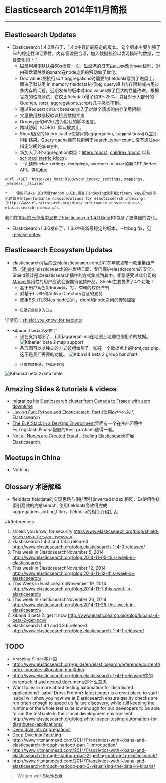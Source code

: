 # Elasticsearch 2014年11月简报

---


## Elasticsearch Updates
*	Elasticsearch 1.4.0发布了，1.4.x中最新最稳定的版本。
这个版本主要加强了Es的稳定性和可靠性，内存管理更合理，加入数据校验以发现损坏的数据，主要变化如下：
	*    磁盘利用率默认每60s检查一次，磁盘满的日志由`DEBUG`改为`WARN`级别，对由磁盘满触发的shard在node之间的移动做了优化。
	*    Doc values把执行sort,aggregations时需要的fielddata写到了磁盘上，解决了默认用 in memory fielddata执行big query超出内存限制或占用过多内存的问题。近期发布的版本对doc values做了巨大的性能改进，根据官方的性能测试，它仅比fielddata慢了约10~25%，并且对于大部分的Queries, sorts, aggregations,scripts几乎感觉不到。
	*    通过Request circuit breaker加入了对单个请求的内存使用限制
	*    大量使用数据校验以检测数据损害
	*    Groovy替代MVEL成为默认的脚本语言。
	*    跨域访问（CORS）默认被禁止。
	*    Shard级别的Query cache使常用的aggregation, suggestions可以立即得到结果。Query cache目前只能用于search_type=count, 没有通过`now`指定时间的query中。
	*    新加入了3个aggregation类型：[filters (docs)](http://www.elasticsearch.org/guide/en/elasticsearch/reference/current/search-aggregations-bucket-filters-aggregation.html), [children (docs)](http://www.elasticsearch.org/guide/en/elasticsearch/reference/current/search-aggregations-bucket-children-aggregation.html) 以及 [scripted_metric (docs)](http://www.elasticsearch.org/guide/en/elasticsearch/reference/current/search-aggregations-metrics-scripted-metric-aggregation.html).
	*    一次获取index settings, mappings, warmers, aliases的新GET /index API。详见[doc](http://www.elasticsearch.org/guide/en/elasticsearch/reference/1.4/indices-get-index.html#indices-get-index)
```
curl -XGET 'http://es_host:9200/your_index/_settings,_mappings, _warmers,_aliases'
```
	*    使用Flake IDs代替random UUID,提高了indexing效率和primary key查询效率，见这篇介绍[performance considerations for elasticsearch indexing](http://www.elasticsearch.org/blog/performance-considerations-elasticsearch-indexing/)。

我们在[10月的Es简报中发布了Elasticsearch 1.4.0.Beta1](https://github.com/garyelephant/blog/blob/master/elasticsearch_brief.2014.10.md)中提到了更详细的变化。

*	Elasticsearch 1.3.6发布了，1.3.x中最新最稳定的版本，一堆bug fix，见[release notes](http://www.elasticsearch.org/downloads/1-3-6)。


## Elasticsearch Ecosystem Updates
*	elasticsearch背后的公司elasticsearch.com即将在年底发布一款重量级产品：[Shield ](http://www.elasticsearch.org/overview/shield/)(elasticsearch的神盾特工局，专门保护elasticsearch的安全)。Shield预计是以elasticsearch插件的方式集成到其中。相信感受过此公司的[Marvel](http://www.elasticsearch.org/overview/marvel/)易用性的用户应该会很期待这款产品。Shield主要提供了4个功能：
	*    基于用户角色对Index读、写、查询的权限控制
	*    对基于LDAP和Active Directory验证的支持
	*    使用SSL/TLS对es node之间，client和node之间的传输加密
	*     记录安全相关的日志
详情见：[shield: you know, for security](http://www.elasticsearch.org/blog/shield-know-security-coming-soon/)

*	kibana 4 beta 2发布了
	*    现在支持地图了，利用aggregations在地图上地理位置相关的数据。
![Kibana4 beta 2 map support](https://github.com/garyelephant/blog/blob/master/images/elasticsearch_brief_2014.11_kibana_map_support.png)
	*    条形图可以以独立的方式按组绘制了，如在一个数据点上的html,css,php.这正是我们需要的功能。
![Kibana4 beta 2 group bar chart](https://github.com/garyelephant/blog/blob/master/images/elasticsearch_brief_2014.11_kibana_group_bar_chart.png)
	*     朴素的数据表，只展示数据
![Kibana4 beta 2 data table](https://github.com/garyelephant/blog/blob/master/images/elasticsearch_brief_2014.11_kibana_data_table.png)


## Amazing Slides & tutorials & videos
*	[migrating his Elasticsearch cluster from Canada to France with zero downtime](https://t37.net/migrate-your-es-cluster-from-one-continent-to-another-without-downtime.html)
*	[Having Fun: Python and Elasticsearch, Part 1](http://bitquabit.com/post/having-fun-python-and-elasticsearch-part-1/)使用python入门Elasticsearch 
*	[The ELK Stack in a DevOps Environment](https://speakerdeck.com/elasticsearch/the-elk-stack-in-a-devops-environment)里面有一个在生产环境中Es,Logstash,Kibana配置的Best practices值得一看。
*	[Not all Nodes are Created Equal - Scaling Elasticsearch](https://speakerdeck.com/bleskes/not-all-nodes-are-created-equal-scaling-elasticsearch)扩展Elasticsearch。


## Meetups in China
*	Nothing


## Glossary 术语解释
*	fielddata fielddata的实现思路与倒排索引(inverted index)相反，Es使用倒排索引高效的完成search, 使用fielddata高效得完成aggregations,sorting,filter。fielddata的相关介绍[1](http://www.elasticsearch.org/guide/en/elasticsearch/guide/current/fielddata.html), [2](http://www.elasticsearch.org/guide/en/elasticsearch/guide/current/fielddata-intro.html)。

##References
1. shield: you know, for security http://www.elasticsearch.org/blog/shield-know-security-coming-soon/ 
2. Elasticsearch 1.4.0 and 1.3.5 released http://www.elasticsearch.org/blog/elasticsearch-1-4-0-released/
3. This week in ElasticsearchNovember 5, 2014 http://www.elasticsearch.org/blog/2014-11-05-this-week-in-elasticsearch/
4. This week in ElasticsearchNovember 12, 2014 http://www.elasticsearch.org/blog/2014-11-12-this-week-in-elasticsearch/
5. This Week in ElasticsearchNovember 19, 2014 http://www.elasticsearch.org/blog/2014-11-1-this-week-in-elasticsearch/
6. This week in elasticsearchNovember 26, 2014 http://www.elasticsearch.org/blog/2014-11-26-this-week-in-elasticsearch/
7. kibana 4 beta 2: get it now http://www.elasticsearch.org/blog/kibana-4-beta-2-get-now/
8. elasticsearch 1.4.1 and 1.3.6 released http://www.elasticsearch.org/blog/elasticsearch-1-4-1-released/


## TODO
*	Amazing Slides写介绍
*	http://www.elasticsearch.org/guide/en/elasticsearch/reference/current/index-modules-allocation.html#disk
*	http://www.elasticsearch.org/blog/elasticsearch-1-4-1-released/中的parent/child and nested documents是什么意思
*	Want to learn more about testing automation for distributed applications? Isabel Drost-Fromm’s latest paper is a great place to start! Isabel will show you how we at Elasticsearch ensure quality checks are run often enough to speed up failure discovery, while still keeping the runtime of the whole test suite low enough for our developers to be able to run the test suite in their local development environment.
http://www.elasticsearch.org/blog/white-paper-testing-automation-for-distributed-applications/
*	[Deep dive into Aggregations](https://speakerdeck.com/bleskes/deep-dive-into-aggregations)
*	[Deep Dive into Faceting](https://speakerdeck.com/bleskes/deep-dive-into-faceting)
*	http://www.rittmanmead.com/2014/11/analytics-with-kibana-and-elasticsearch-through-hadoop-part-1-introduction/
*	http://www.rittmanmead.com/2014/11/analytics-with-kibana-and-elasticsearch-through-hadoop-part-2-getting-data-into-elasticsearch/
*	http://www.rittmanmead.com/2014/11/analytics-with-kibana-and-elasticsearch-through-hadoop-part-3-visualising-the-data-in-kibana/


> Written with [StackEdit](https://stackedit.io/).